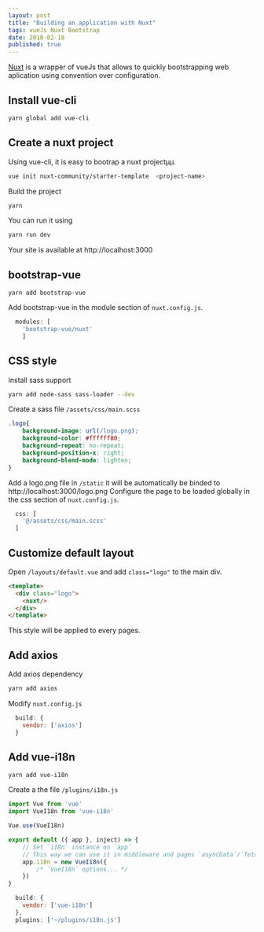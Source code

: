 ```yaml
---
layout: post
title: "Building an application with Nuxt"
tags: vueJs Nuxt Bootstrap
date: 2018-02-18
published: true
---
```


[Nuxt](https://nuxtjs.org/) is a wrapper of vueJs that allows to quickly bootstrapping web aplication using convention over configuration.

## Install vue-cli

```bash
yarn global add vue-cli
```

## Create a nuxt project

Using vue-cli, it is easy to bootrap a nuxt projectµµ.

```bash
vue init nuxt-community/starter-template  <project-name>
```

Build the project

```bash
yarn
```

You can run it using

```bash
yarn run dev
```

Your site is available at http://localhost:3000

## bootstrap-vue

```
yarn add bootstrap-vue
```

Add bootstrap-vue in the module section of `nuxt.config.js`.
```javascript
  modules: [
    'bootstrap-vue/nuxt'
    ]
```

## CSS style

Install sass support

```bash
yarn add node-sass sass-loader --dev
```

Create a sass file `/assets/css/main.scss`
```css
.logo{
    background-image: url(/logo.png);
    background-color: #ffffff80;
    background-repeat: no-repeat;
    background-position-x: right;
    background-blend-mode: lighten;
}
```

Add a logo.png file in `/static` it will be automatically be binded to http://localhost:3000/logo.png
Configure the page to be loaded globally in the css section of `nuxt.config.js`.

```javascript
  css: [
    '@/assets/css/main.scss'
  ]
```

## Customize default layout

Open `/layouts/default.vue` and add `class="logo"` to the main div.
```html
<template>
  <div class="logo">
    <nuxt/>
  </div>
</template>
```

This style will be applied to every pages.

## Add axios
Add axios dependency
```bash
yarn add axios
```

Modify `nuxt.config.js` 

```javascript
  build: {
    vendor: ['axios']
  }
```

## Add vue-i18n

```
yarn add vue-i18n
```

Create a the file `/plugins/i18n.js`

```javascript
import Vue from 'vue'
import VueI18n from 'vue-i18n'

Vue.use(VueI18n)

export default ({ app }, inject) => {
    // Set `i18n` instance on `app`
    // This way we can use it in middleware and pages `asyncData`/`fetch`
    app.i18n = new VueI18n({
        /* `VueI18n` options... */
    })
}
```

```javascript
  build: {
    vendor: ['vue-i18n']
  },
  plugins: ['~/plugins/i18n.js']
```
                                                                        

